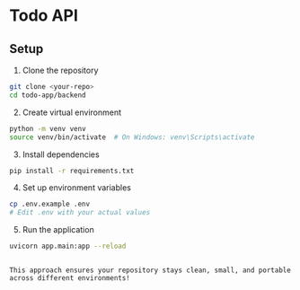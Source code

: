 # Todo API

## Setup

1. Clone the repository
```bash
git clone <your-repo>
cd todo-app/backend
```

2. Create virtual environment
```bash
python -m venv venv
source venv/bin/activate  # On Windows: venv\Scripts\activate
```

3. Install dependencies
```bash
pip install -r requirements.txt
```

4. Set up environment variables
```bash
cp .env.example .env
# Edit .env with your actual values
```

5. Run the application
```bash
uvicorn app.main:app --reload
```
```

This approach ensures your repository stays clean, small, and portable across different environments!